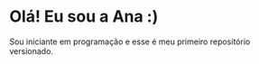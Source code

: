 # Olá! Eu sou a Ana :)
Sou iniciante em programação e esse é meu primeiro repositório versionado.


